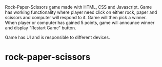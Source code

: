 Rock-Paper-Scissors game made with HTML, CSS and Javascript. Game has working functionality where player need click on either rock, paper and scissors and computer will respond to it. 
Game will then pick a winner. When player or computer has gained 5 points, game will announce winner and display "Restart Game" button.

Game has UI and is responsible to different devices.

# rock-paper-scissors

